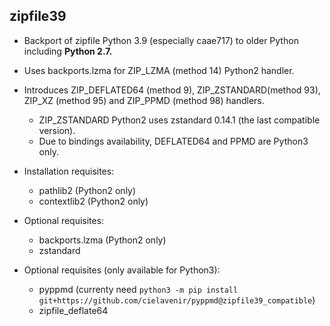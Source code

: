 ## zipfile39

- Backport of zipfile Python 3.9 (especially caae717) to older Python including **Python 2.7.**
- Uses backports.lzma for ZIP_LZMA (method 14) Python2 handler.
- Introduces ZIP_DEFLATED64 (method 9), ZIP_ZSTANDARD(method 93), ZIP_XZ (method 95) and ZIP_PPMD (method 98) handlers.
    - ZIP_ZSTANDARD Python2 uses zstandard 0.14.1 (the last compatible version).
    - Due to bindings availability, DEFLATED64 and PPMD are Python3 only.

- Installation requisites:
    - pathlib2 (Python2 only)
    - contextlib2 (Python2 only)
- Optional requisites:
    - backports.lzma (Python2 only)
    - zstandard
- Optional requisites (only available for Python3):
    - pyppmd (currenty need `python3 -m pip install git+https://github.com/cielavenir/pyppmd@zipfile39_compatible`)
    - zipfile_deflate64

